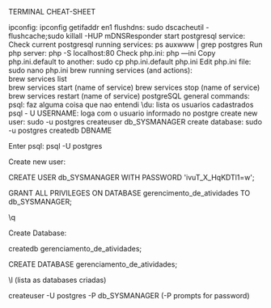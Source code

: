 TERMINAL CHEAT-SHEET

ipconfig: ipconfig getifaddr en1
flushdns: sudo dscacheutil -flushcache;sudo killall -HUP mDNSResponder
start postgresql service: 
Check current postgresql running services: ps auxwww | grep postgres
Run php server: php -S localhost:80
Check php.ini: php —ini
Copy php.ini.default to another: sudo cp php.ini.default php.ini
Edit php.ini file: sudo nano php.ini
brew running services (and actions): 	
brew services list	
brew services start (name of service)
brew services stop (name of service)	
brew services restart (name of service)
postgreSQL general commands:	
psql: faz alguma coisa que nao entendi
\du: lista os usuarios cadastrados	
psql - U USERNAME: loga com o usuario informado no postgre
create new user: sudo -u postgres createuser db_SYSMANAGER
create database: sudo -u postgres createdb DBNAME

Enter psql: psql -U postgres

Create new user: 

CREATE USER db_SYSMANAGER WITH PASSWORD 'ivuT_X_HqKDTl1=w';

GRANT ALL PRIVILEGES ON DATABASE gerencimento_de_atividades TO db_SYSMANAGER;

\q

Create Database:

createdb gerenciamento_de_atividades;

CREATE DATABASE gerenciamento_de_atividades;

\l (lista as databases criadas)

createuser -U postgres -P db_SYSMANAGER (-P prompts for password)